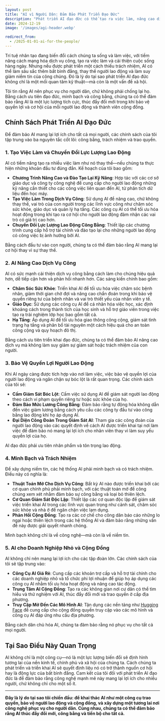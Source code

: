 ```yaml
---
layout: post
title: "AI vì Người Dân: Đảm Bảo Phát Triển Đạo Đức"
description: "Phát triển AI đạo đức có thể tạo ra việc làm, nâng cao dịch vụ công và bảo vệ quyền lợi của người lao động. Đây là cách chúng ta đảm bảo AI mang lại lợi ích cho tất cả mọi người, chứ không chỉ cho một số ít."
date: 2024-12-19
image: '/images/agi-header.webp'

redirect_from:
  - /2025-01-01-ai-for-the-people/
---
```


Trí tuệ nhân tạo đang biến đổi cách chúng ta sống và làm việc, với tiềm năng cách mạng hóa dịch vụ công, tạo ra việc làm và cải thiện cuộc sống hàng ngày. Nhưng nếu được phát triển một cách thiếu trách nhiệm, AI có thể làm sâu sắc thêm bất bình đẳng, thay thế người lao động và làm suy giảm niềm tin của công chúng. Đó là lý do tại sao phát triển AI đạo đức không chỉ là một mối quan tâm kỹ thuật—mà còn là một vấn đề xã hội.

Tôi tin rằng AI nên phục vụ cho người dân, chứ không phải chống lại họ. Bằng cách ưu tiên đạo đức, minh bạch và công bằng, chúng ta có thể đảm bảo rằng AI là một lực lượng tích cực, thúc đẩy đổi mới trong khi bảo vệ quyền lợi và cơ hội của mỗi người lao động và thành viên cộng đồng.

## Chính Sách Phát Triển AI Đạo Đức

Để đảm bảo AI mang lại lợi ích cho tất cả mọi người, các chính sách của tôi tập trung vào ba nguyên tắc cốt lõi: công bằng, trách nhiệm và trao quyền.

### 1. **Tạo Việc Làm và Chuyển Đổi Lực Lượng Lao Động**

AI có tiềm năng tạo ra nhiều việc làm như nó thay thế—nếu chúng ta thực hiện những khoản đầu tư đúng đắn. Kế hoạch của tôi bao gồm:

- **Chương Trình Nâng Cao và Đào Tạo Lại Kỹ Năng**: Hợp tác với các cơ sở giáo dục và công ty công nghệ để cung cấp cho người lao động những kỹ năng cần thiết cho các công việc liên quan đến AI, từ phân tích dữ liệu đến học máy.  
- **Tạo Việc Làm Trong Dịch Vụ Công**: Sử dụng AI để nâng cao, chứ không thay thế, vai trò của con người trong các lĩnh vực công như chăm sóc sức khỏe, giáo dục và quản lý hạ tầng. Các công cụ AI có thể tối ưu hóa hoạt động trong khi tạo ra cơ hội cho người lao động đảm nhận các vai trò có giá trị cao hơn.  
- **Chuyển Đổi Lực Lượng Lao Động Công Bằng**: Thiết lập các chương trình cung cấp hỗ trợ tài chính và đào tạo lại cho những người lao động có công việc bị ảnh hưởng bởi AI.  

Bằng cách đầu tư vào con người, chúng ta có thể đảm bảo rằng AI mang lại cơ hội thay vì sự thay thế.

### 2. **AI Nâng Cao Dịch Vụ Công**

AI có sức mạnh cải thiện dịch vụ công bằng cách làm cho chúng hiệu quả hơn, dễ tiếp cận hơn và phản hồi nhanh hơn. Các sáng kiến chính bao gồm:

- **Chăm Sóc Sức Khỏe**: Triển khai AI để tối ưu hóa việc chăm sóc bệnh nhân, giảm thời gian chờ đợi và nâng cao chẩn đoán trong khi bảo vệ quyền riêng tư của bệnh nhân và vai trò thiết yếu của nhân viên y tế.  
- **Giáo Dục**: Sử dụng các công cụ AI để cá nhân hóa việc học, xác định khoảng cách trong thành tích của học sinh và hỗ trợ giáo viên trong việc tạo ra trải nghiệm lớp học bao gồm tất cả.  
- **Hạ Tầng**: Áp dụng AI để tối ưu hóa giao thông công cộng, giám sát tình trạng hạ tầng và phân bổ tài nguyên một cách hiệu quả cho an toàn công cộng và quy hoạch đô thị.  

Bằng cách ưu tiên triển khai đạo đức, chúng ta có thể đảm bảo AI nâng cao dịch vụ mà không làm suy giảm sự giám sát hoặc trách nhiệm của con người.

### 3. **Bảo Vệ Quyền Lợi Người Lao Động**

Khi AI ngày càng được tích hợp vào nơi làm việc, việc bảo vệ quyền lợi của người lao động và ngăn chặn sự bóc lột là rất quan trọng. Các chính sách của tôi sẽ:

- **Cấm Giám Sát Bóc Lột**: Cấm việc sử dụng AI để giám sát người lao động theo cách vi phạm quyền riêng tư hoặc sức khỏe của họ.  
- **Đảm Bảo Mức Lương Công Bằng**: Đảm bảo rằng tự động hóa không dẫn đến việc giảm lương bằng cách yêu cầu các công ty đầu tư vào công bằng lao động khi họ áp dụng AI.  
- **Đại Diện Công Đoàn Trong Giám Sát AI**: Tham gia các công đoàn của người lao động vào các quyết định về cách AI được triển khai tại nơi làm việc để đảm bảo nó mang lại lợi ích cho nhân viên thay vì làm suy yếu quyền lợi của họ.  

AI đạo đức phải ưu tiên nhân phẩm và tôn trọng lao động.

### 4. **Minh Bạch và Trách Nhiệm**

Để xây dựng niềm tin, các hệ thống AI phải minh bạch và có trách nhiệm. Điều này có nghĩa là:

- **Thuật Toán Mở Cho Dịch Vụ Công**: Bất kỳ AI nào được triển khai bởi các cơ quan chính phủ phải minh bạch, với các thuật toán mở để công chúng xem xét nhằm đảm bảo sự công bằng và loại bỏ thiên lệch.  
- **Cơ Quan Giám Sát Độc Lập**: Thiết lập các cơ quan độc lập để giám sát việc triển khai AI trong các lĩnh vực quan trọng như cảnh sát, chăm sóc sức khỏe và nhà ở để ngăn chặn việc lạm dụng.  
- **Phản Hồi Cộng Đồng**: Tạo ra các cơ chế cho công dân báo cáo những lo ngại hoặc thiên lệch trong các hệ thống AI và đảm bảo rằng những vấn đề này được giải quyết nhanh chóng.  

Minh bạch không chỉ là về công nghệ—mà còn là về niềm tin.

### 5. **AI cho Doanh Nghiệp Nhỏ và Cộng Đồng**

AI không chỉ nên mang lại lợi ích cho các tập đoàn lớn. Các chính sách của tôi sẽ tập trung vào:

- **Công Cụ AI Giá Rẻ**: Cung cấp các khoản trợ cấp và hỗ trợ tài chính cho các doanh nghiệp nhỏ và tổ chức phi lợi nhuận để giúp họ áp dụng các công cụ AI nhằm tối ưu hóa hoạt động và nâng cao tác động.  
- **Trung Tâm AI Cộng Đồng**: Tạo ra các không gian nơi cư dân có thể tìm hiểu và thử nghiệm với AI, thúc đẩy đổi mới và trao quyền ở cấp địa phương.  
- **Truy Cập Mở Đến Các Mô Hình AI**: Tận dụng các nền tảng như [Hugging Face](https://huggingface.co/CastroForGeorgia) để cung cấp cho cộng đồng quyền truy cập vào các mô hình và công cụ AI đáp ứng nhu cầu địa phương.  

Bằng cách dân chủ hóa AI, chúng ta đảm bảo rằng nó phục vụ cho tất cả mọi người.

## Tại Sao Điều Này Quan Trọng

AI không chỉ là một công cụ—nó là một lực lượng biến đổi sẽ định hình tương lai của nền kinh tế, chính phủ và xã hội của chúng ta. Cách chúng ta phát triển và triển khai AI sẽ quyết định liệu nó có trở thành nguồn cơ hội hay là động lực của bất bình đẳng. Cam kết của tôi đối với phát triển AI đạo đức là để đảm bảo rằng công nghệ mạnh mẽ này mang lại lợi ích cho nhiều người, chứ không chỉ cho một số ít.

---

**Đây là lý do tại sao tôi chiến đấu: để khai thác AI như một công cụ trao quyền, bảo vệ người lao động và cộng đồng, và xây dựng một tương lai nơi công nghệ phục vụ cho người dân. Cùng nhau, chúng ta có thể đảm bảo rằng AI thúc đẩy đổi mới, công bằng và tiến bộ cho tất cả.**
